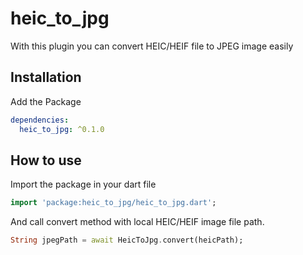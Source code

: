 # heic_to_jpg

With this plugin you can convert HEIC/HEIF file to JPEG image easily

## Installation
Add the Package
```yaml
dependencies:
  heic_to_jpg: ^0.1.0
```

## How to use

Import the package in your dart file

```dart
import 'package:heic_to_jpg/heic_to_jpg.dart';
```

And call convert method with local HEIC/HEIF image file path.
```dart
String jpegPath = await HeicToJpg.convert(heicPath);
```